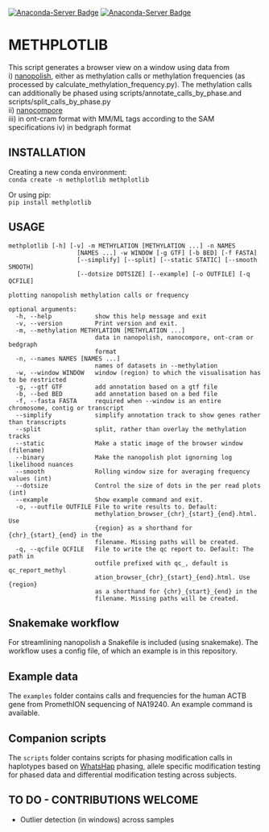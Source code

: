 [![Anaconda-Server Badge](https://anaconda.org/bioconda/methplotlib/badges/version.svg)](https://anaconda.org/bioconda/methplotlib)
[![Anaconda-Server Badge](https://anaconda.org/bioconda/methplotlib/badges/license.svg)](https://anaconda.org/bioconda/methplotlib)

# METHPLOTLIB

This script generates a browser view on a window using data from  
i) [nanopolish](https://github.com/jts/nanopolish), either as methylation calls or methylation frequencies (as processed by calculate_methylation_frequency.py). The methylation calls can additionally be phased using scripts/annotate_calls_by_phase.and scripts/split_calls_by_phase.py  
ii) [nanocompore](https://github.com/tleonardi/nanocompore)  
iii) in ont-cram format with MM/ML tags according to the SAM specifications 
iv) in bedgraph format  

## INSTALLATION

Creating a new conda environment:  
`conda create -n methplotlib methplotlib`

Or using pip:  
`pip install methplotlib`



## USAGE
```
methplotlib [-h] [-v] -m METHYLATION [METHYLATION ...] -n NAMES
                   [NAMES ...] -w WINDOW [-g GTF] [-b BED] [-f FASTA]
                   [--simplify] [--split] [--static STATIC] [--smooth SMOOTH]
                   [--dotsize DOTSIZE] [--example] [-o OUTFILE] [-q QCFILE]

plotting nanopolish methylation calls or frequency

optional arguments:
  -h, --help            show this help message and exit
  -v, --version         Print version and exit.
  -m, --methylation METHYLATION [METHYLATION ...]
                        data in nanopolish, nanocompore, ont-cram or bedgraph
                        format
  -n, --names NAMES [NAMES ...]
                        names of datasets in --methylation
  -w, --window WINDOW   window (region) to which the visualisation has to be restricted
  -g, --gtf GTF         add annotation based on a gtf file
  -b, --bed BED         add annotation based on a bed file
  -f, --fasta FASTA     required when --window is an entire chromosome, contig or transcript
  --simplify            simplify annotation track to show genes rather than transcripts
  --split               split, rather than overlay the methylation tracks
  --static              Make a static image of the browser window (filename)
  --binary              Make the nanopolish plot ignorning log likelihood nuances
  --smooth              Rolling window size for averaging frequency values (int)
  --dotsize             Control the size of dots in the per read plots (int)
  --example             Show example command and exit.
  -o, --outfile OUTFILE File to write results to. Default:
                        methylation_browser_{chr}_{start}_{end}.html. Use
                        {region} as a shorthand for {chr}_{start}_{end} in the
                        filename. Missing paths will be created.
  -q, --qcfile QCFILE   File to write the qc report to. Default: The path in
                        outfile prefixed with qc_, default is qc_report_methyl
                        ation_browser_{chr}_{start}_{end}.html. Use {region}
                        as a shorthand for {chr}_{start}_{end} in the
                        filename. Missing paths will be created.

```

## Snakemake workflow
For streamlining nanopolish a Snakefile is included (using snakemake). The workflow uses a config file, of which an example is in this repository.

## Example data
The `examples` folder contains calls and frequencies for the human ACTB gene from PromethION sequencing of NA19240. An example command is available.

## Companion scripts
The `scripts` folder contains scripts for phasing modification calls in haplotypes based on [WhatsHap](https://whatshap.readthedocs.io/en/latest/) phasing, allele specific modification testing for phased data and differential modification testing across subjects.

## TO DO - CONTRIBUTIONS WELCOME
- Outlier detection (in windows) across samples
